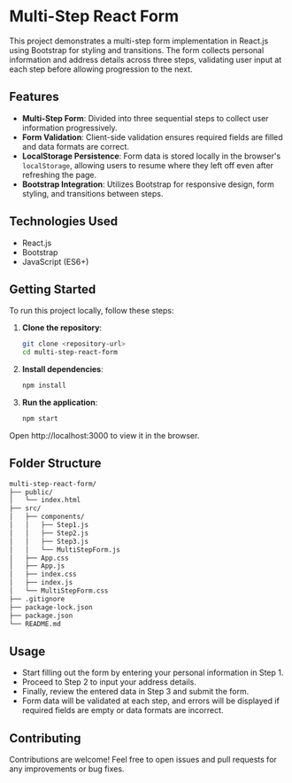# Multi-Step React Form

This project demonstrates a multi-step form implementation in React.js using Bootstrap for styling and transitions. The form collects personal information and address details across three steps, validating user input at each step before allowing progression to the next.

## Features

- **Multi-Step Form**: Divided into three sequential steps to collect user information progressively.
- **Form Validation**: Client-side validation ensures required fields are filled and data formats are correct.
- **LocalStorage Persistence**: Form data is stored locally in the browser's `localStorage`, allowing users to resume where they left off even after refreshing the page.
- **Bootstrap Integration**: Utilizes Bootstrap for responsive design, form styling, and transitions between steps.

## Technologies Used

- React.js
- Bootstrap
- JavaScript (ES6+)

## Getting Started

To run this project locally, follow these steps:

1. **Clone the repository**:

   ```bash
   git clone <repository-url>
   cd multi-step-react-form

2. **Install dependencies**:

   ```bash
   npm install

3. **Run the application**:

   ```bash
   npm start
   
Open http://localhost:3000 to view it in the browser.

## Folder Structure

```bash
multi-step-react-form/
├── public/
│   └── index.html
├── src/
│   ├── components/
│   │   ├── Step1.js
│   │   ├── Step2.js
│   │   ├── Step3.js
│   │   └── MultiStepForm.js
│   ├── App.css
│   ├── App.js
│   ├── index.css
│   ├── index.js
│   └── MultiStepForm.css
├── .gitignore
├── package-lock.json
├── package.json
└── README.md
```

## Usage

- Start filling out the form by entering your personal information in Step 1.
- Proceed to Step 2 to input your address details.
- Finally, review the entered data in Step 3 and submit the form.
- Form data will be validated at each step, and errors will be displayed if required fields are empty or data formats are incorrect.

## Contributing

Contributions are welcome! Feel free to open issues and pull requests for any improvements or bug fixes.

